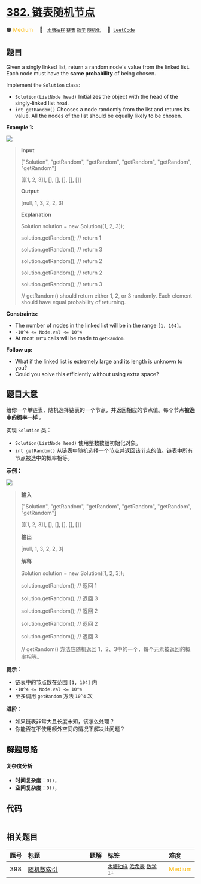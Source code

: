 # [382. 链表随机节点](https://leetcode.com/problems/linked-list-random-node)

🟠 <font color=#ffb800>Medium</font>&emsp; 🔖&ensp; [`水塘抽样`](/leetcode/outline/tag/reservoir-sampling.md) [`链表`](/leetcode/outline/tag/linked-list.md) [`数学`](/leetcode/outline/tag/math.md) [`随机化`](/leetcode/outline/tag/randomized.md)&emsp; 🔗&ensp;[`LeetCode`](https://leetcode.com/problems/linked-list-random-node)


## 题目

Given a singly linked list, return a random node's value from the linked list.
Each node must have the **same probability** of being chosen.

Implement the `Solution` class:

  * `Solution(ListNode head)` Initializes the object with the head of the singly-linked list `head`.
  * `int getRandom()` Chooses a node randomly from the list and returns its value. All the nodes of the list should be equally likely to be chosen.



**Example 1:**

![](https://assets.leetcode.com/uploads/2021/03/16/getrand-linked-list.jpg)

> 
> 
> 
> 
> 
> **Input**
> 
> ["Solution", "getRandom", "getRandom", "getRandom", "getRandom", "getRandom"]
> 
> [[[1, 2, 3]], [], [], [], [], []]
> 
> **Output**
> 
> [null, 1, 3, 2, 2, 3]
> 
> 
> 
> **Explanation**
> 
> Solution solution = new Solution([1, 2, 3]);
> 
> solution.getRandom(); // return 1
> 
> solution.getRandom(); // return 3
> 
> solution.getRandom(); // return 2
> 
> solution.getRandom(); // return 2
> 
> solution.getRandom(); // return 3
> 
> // getRandom() should return either 1, 2, or 3 randomly. Each element should have equal probability of returning.

**Constraints:**

  * The number of nodes in the linked list will be in the range `[1, 104]`.
  * `-10^4 <= Node.val <= 10^4`
  * At most `10^4` calls will be made to `getRandom`.



**Follow up:**

  * What if the linked list is extremely large and its length is unknown to you?
  * Could you solve this efficiently without using extra space?


## 题目大意

给你一个单链表，随机选择链表的一个节点，并返回相应的节点值。每个节点**被选中的概率一样** 。

实现 `Solution` 类：

  * `Solution(ListNode head)` 使用整数数组初始化对象。
  * `int getRandom()` 从链表中随机选择一个节点并返回该节点的值。链表中所有节点被选中的概率相等。



**示例：**

![](https://assets.leetcode.com/uploads/2021/03/16/getrand-linked-list.jpg)

> 
> 
> 
> 
> 
> **输入**
> 
> ["Solution", "getRandom", "getRandom", "getRandom", "getRandom", "getRandom"]
> 
> [[[1, 2, 3]], [], [], [], [], []]
> 
> **输出**
> 
> [null, 1, 3, 2, 2, 3]
> 
> 
> 
> **解释**
> 
> Solution solution = new Solution([1, 2, 3]);
> 
> solution.getRandom(); // 返回 1
> 
> solution.getRandom(); // 返回 3
> 
> solution.getRandom(); // 返回 2
> 
> solution.getRandom(); // 返回 2
> 
> solution.getRandom(); // 返回 3
> 
> // getRandom() 方法应随机返回 1、2、3中的一个，每个元素被返回的概率相等。



**提示：**

  * 链表中的节点数在范围 `[1, 104]` 内
  * `-10^4 <= Node.val <= 10^4`
  * 至多调用 `getRandom` 方法 `10^4` 次



**进阶：**

  * 如果链表非常大且长度未知，该怎么处理？
  * 你能否在不使用额外空间的情况下解决此问题？


## 解题思路

#### 复杂度分析

- **时间复杂度**：`O()`，
- **空间复杂度**：`O()`，

## 代码

```javascript

```

## 相关题目

| 题号 | 标题 | 题解 | 标签 | 难度 |
| :------: | :------ | :------: | :------ | :------ |
| 398 | [随机数索引](https://leetcode.com/problems/random-pick-index) |  |  [`水塘抽样`](/leetcode/outline/tag/reservoir-sampling.md) [`哈希表`](/leetcode/outline/tag/hash-table.md) [`数学`](/leetcode/outline/tag/math.md) `1+` | <font color=#ffb800>Medium</font> |

<style>
.blue {
    background-color: #096dd9;
    padding: 0.25rem 0.5rem;
    margin: 0;
    font-size: 0.85em;
    border-radius: 3px;
    color: white;
    font-weight: 500;
}
table th:first-of-type { width: 10%; }
table th:nth-of-type(2) { width: 35%; }
table th:nth-of-type(3) { width: 10%; }
table th:nth-of-type(4) { width: 35%; }
table th:nth-of-type(5) { width: 10%; }
</style>
